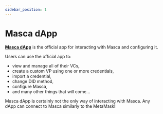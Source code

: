 ```yaml
---
sidebar_position: 1
---
```


# Masca dApp

**[Masca dApp](https://masca.io)** is the official app for interacting with Masca and configuring it.

Users can use the official app to:

- view and manage all of their VCs,
- create a custom VP using one or more credentials,
- import a credential,
- change DID method,
- configure Masca,
- and many other things that will come...

Masca dApp is certainly not the only way of interacting with Masca. Any dApp can connect to Masca similarly to the MetaMask!
